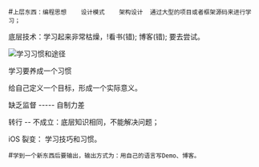 #`上层东西：编程思想    设计模式    架构设计  通过大型的项目或者框架源码来进行学习；`

底层技术：学习起来非常枯燥，!看书(错);  博客(错);    要去尝试。

![学习习惯和途径](https://upload-images.jianshu.io/upload_images/2959789-5276ae8a3ccdb458.png?imageMogr2/auto-orient/strip%7CimageView2/2/w/1240)

学习要养成一个习惯

给自己定义一个目标，形成一个实际意义。


缺乏监督 -----  自制力差


转行 -- 不成立：底层知识相同，不能解决问题；

iOS 裂变： 学习技巧和习惯。

#`学到一个新东西后要输出，输出方式为：用自己的语言写Demo、博客。`
